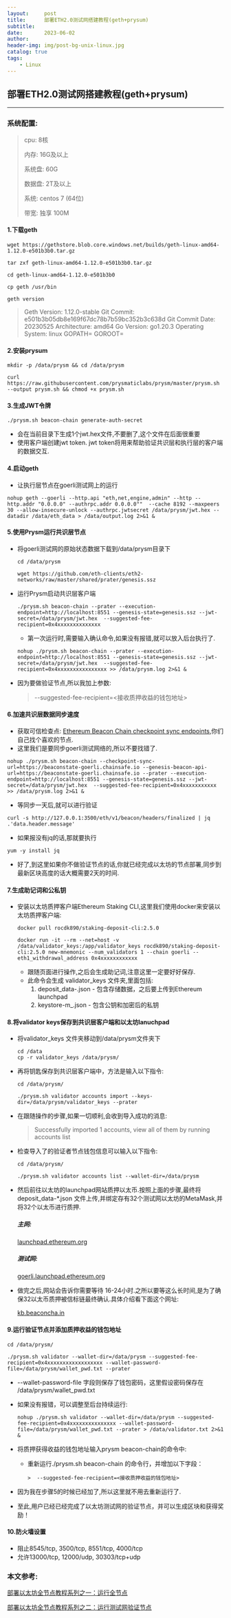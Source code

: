 ```yaml
---
layout:     post
title:      部署ETH2.0测试网搭建教程(geth+prysum)
subtitle:   
date:       2023-06-02
author:     
header-img: img/post-bg-unix-linux.jpg
catalog: true
tags:
    - Linux
---
```

## 部署ETH2.0测试网搭建教程(geth+prysum)

---

### 系统配置:

> cpu: 8核
>
> 内存: 16G及以上
>
> 系统盘: 60G
>
> 数据盘: 2T及以上
>
> 系统: centos 7 (64位)
>
> 带宽: 独享 100M

#### 1.下载geth

```
wget https://gethstore.blob.core.windows.net/builds/geth-linux-amd64-1.12.0-e501b3b0.tar.gz

tar zxf geth-linux-amd64-1.12.0-e501b3b0.tar.gz

cd geth-linux-amd64-1.12.0-e501b3b0

cp geth /usr/bin

geth version
```

> Geth
> Version: 1.12.0-stable
> Git Commit: e501b3b05db8e169f67dc78b7b59bc352b3c638d
> Git Commit Date: 20230525
> Architecture: amd64
> Go Version: go1.20.3
> Operating System: linux
> GOPATH=
> GOROOT=

#### 2.安装prysum

```
mkdir -p /data/prysm && cd /data/prysm

curl https://raw.githubusercontent.com/prysmaticlabs/prysm/master/prysm.sh --output prysm.sh && chmod +x prysm.sh
```

#### 3.生成JWT令牌

```
./prysm.sh beacon-chain generate-auth-secret
```

- 会在当前目录下生成1个jwt.hex文件,不要删了,这个文件在后面很重要
- 使用客户端创建jwt token. jwt token将用来帮助验证共识层和执行层的客户端的数据交互.

#### 4.启动geth

- 让执行层节点在goerli测试网上的运行

```
nohup geth --goerli --http.api "eth,net,engine,admin" --http --http.addr "0.0.0.0" --authrpc.addr 0.0.0.0""  --cache 8192 --maxpeers 30 --allow-insecure-unlock --authrpc.jwtsecret /data/prysm/jwt.hex --datadir /data/eth_data > /data/output.log 2>&1 &
```

#### 5.使用Prysm运行共识层节点

- 将goerli测试网的原始状态数据下载到/data/prysm目录下

  ```
  cd /data/prysm
  
  wget https://github.com/eth-clients/eth2-networks/raw/master/shared/prater/genesis.ssz
  ```

- 运行Prysm启动共识层客户端

  ```
  ./prysm.sh beacon-chain --prater --execution-endpoint=http://localhost:8551 --genesis-state=genesis.ssz --jwt-secret=/data/prysm/jwt.hex  --suggested-fee-recipient=0x4xxxxxxxxxxxxxx
  ```

  - 第一次运行时,需要输入确认命令,如果没有报错,就可以放入后台执行了.

  ```
  nohup ./prysm.sh beacon-chain --prater --execution-endpoint=http://localhost:8551 --genesis-state=genesis.ssz --jwt-secret=/data/prysm/jwt.hex  --suggested-fee-recipient=0x4xxxxxxxxxxxxxxxx >> /data/prysm.log 2>&1 &
  ```

- 因为要做验证节点,所以我加上参数:

  > --suggested-fee-recipient=<接收质押收益的钱包地址>

#### 6.加速共识层数据同步速度

- 获取可信检查点: [Ethereum Beacon Chain checkpoint sync endpoints](https://eth-clients.github.io/checkpoint-sync-endpoints/),你们自己找个喜欢的节点.
- 这里我们是要同步goerli测试网络的,所以不要找错了.

```
nohup ./prysm.sh beacon-chain --checkpoint-sync-url=https://beaconstate-goerli.chainsafe.io --genesis-beacon-api-url=https://beaconstate-goerli.chainsafe.io --prater --execution-endpoint=http://localhost:8551 --genesis-state=genesis.ssz --jwt-secret=/data/prysm/jwt.hex  --suggested-fee-recipient=0x4xxxxxxxxxxx >> /data/prysm.log 2>&1 &
```

- 等同步一天后,就可以进行验证

```
curl -s http://127.0.0.1:3500/eth/v1/beacon/headers/finalized | jq .'data.header.message'
```

- 如果报没有jq的话,那就要执行

```
yum -y install jq
```

- 好了,到这里如果你不做验证节点的话,你就已经完成以太坊的节点部署,同步到最新区块高度的话大概需要2天的时间.

#### 7.生成助记词和公私钥

- 安装以太坊质押客户端Ethereum Staking CLI,这里我们使用docker来安装以太坊质押客户端:

  ```
  docker pull rocdk890/staking-deposit-cli:2.5.0
  
  docker run -it --rm --net=host -v /data/validator_keys:/app/validator_keys rocdk890/staking-deposit-cli:2.5.0 new-mnemonic --num_validators 1 --chain goerli --eth1_withdrawal_address 0x4xxxxxxxxxxxx
  ```

  - 跟随页面进行操作,之后会生成助记词,注意这里一定要好好保存.
  - 此命令会生成 validator_keys 文件夹,里面包括:
    1. deposit_data-.json - 包含存储数据，之后要上传到Ethereum launchpad
    2. keystore-m_.json - 包含公钥和加密后的私钥

#### 8.将validator keys保存到共识层客户端和以太坊lanuchpad

- 将validator_keys 文件夹移动到/data/prysm文件夹下

  ```
  cd /data
  cp -r validator_keys /data/prysm/
  ```

- 再将钥匙保存到共识层客户端中，方法是输入以下指令:

  ```
  cd /data/prysm/
  
  ./prysm.sh validator accounts import --keys-dir=/data/prysm/validator_keys --prater
  ```

- 在跟随操作的步骤,如果一切顺利,会收到导入成功的消息:

  > Successfully imported 1 accounts, view all of them by running accounts list

- 检查导入了的验证者节点钱包信息可以输入以下指令:

  ```
  cd /data/prysm/
  
  ./prysm.sh validator accounts list --wallet-dir=/data/prysm
  ```

- 然后前往以太坊的launchpad网站质押以太币.按照上面的步骤,最终将deposit_data-*.json 文件上传,并绑定存有32个测试网以太坊的MetaMask,并将32个以太币进行质押.

  ##### 主网:

  [launchpad.ethereum.org](https://launchpad.ethereum.org/en/upload-deposit-data)

  ##### 测试网:
  
  [goerli.launchpad.ethereum.org](https://goerli.launchpad.ethereum.org/en/upload-deposit-data)

- 做完之后,网站会告诉你需要等待 16-24小时.之所以要等这么长时间,是为了确保32以太币质押被信标链最终确认.具体介绍看下面这个网址:

  [kb.beaconcha.in](https://kb.beaconcha.in/ethereum-2.0-depositing)

#### 9.运行验证节点并添加质押收益的钱包地址

```
cd /data/prysm/

./prysm.sh validator --wallet-dir=/data/prysm --suggested-fee-recipient=0x4xxxxxxxxxxxxxxxxxx --wallet-password-file=/data/prysm/wallet_pwd.txt --prater
```

- --wallet-password-file 字段则保存了钱包密码，这里假设密码保存在 /data/prysm/wallet_pwd.txt

- 如果没有报错，可以调整至后台持续运行:

  ```
  nohup ./prysm.sh validator --wallet-dir=/data/prysm --suggested-fee-recipient=0x4xxxxxxxxxxxxxxx --wallet-password-file=/data/prysm/wallet_pwd.txt --prater > /data/validator.txt 2>&1  &
  ```

- 将质押获得收益的钱包地址输入prysm beacon-chain的命令中:

  - 重新运行./prysm.sh beacon-chain 的命令行，并增加以下字段：

   		>  --suggested-fee-recipient=<接收质押收益的钱包地址>

- 因为我在步骤5的时候已经加了,所以这里就不用去重新运行了.

- 至此,用户已经已经完成了以太坊测试网的验证节点，并可以生成区块和获得奖励！

#### 10.防火墙设置

- 阻止8545/tcp, 3500/tcp, 8551/tcp, 4000/tcp
- 允许13000/tcp, 12000/udp, 30303/tcp+udp

### 本文参考:

[部署以太坊全节点教程系列之一：运行全节点](https://mirror.xyz/0x89912c3449006F0Db8a1E051f3b9fc87ea435330/zVqFPJ1uwk-u3QLvfmw1nGX476cAo_2oy0HJnDVTR7M)

[部署以太坊全节点教程系列之二：运行测试网验证节点](https://mirror.xyz/0x89912c3449006F0Db8a1E051f3b9fc87ea435330/X2gCrz4iSb7PHFlNqVj3ZTdlj3q4hR7JKdb4FqUu6xE)